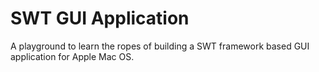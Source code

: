 # SWT GUI Application

A playground to learn the ropes of building a SWT framework based GUI application for Apple Mac OS.
